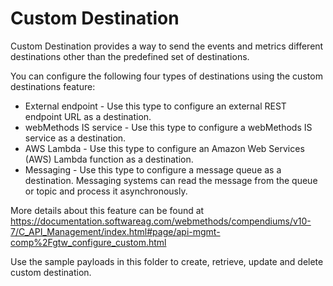 # Custom Destination

Custom Destination provides a way to send the events and metrics different destinations other than the predefined set of destinations. 

You can configure the following four types of destinations using the custom destinations feature:
* External endpoint - Use this type to configure an external REST endpoint URL as a destination.
* webMethods IS service - Use this type to configure a webMethods IS service as a destination.
* AWS Lambda - Use this type to configure an Amazon Web Services (AWS) Lambda function as a destination.
* Messaging - Use this type to configure a message queue as a destination. Messaging systems can read the message from the queue or topic and process it asynchronously. 

More details about this feature can be found at https://documentation.softwareag.com/webmethods/compendiums/v10-7/C_API_Management/index.html#page/api-mgmt-comp%2Fgtw_configure_custom.html

Use the sample payloads in this folder to create, retrieve, update and delete custom destination.
